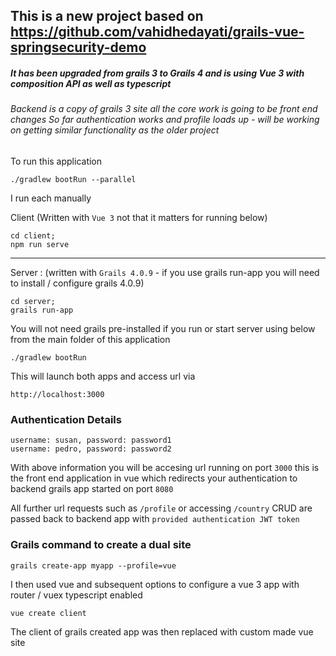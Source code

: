 ## This is a new project based on https://github.com/vahidhedayati/grails-vue-springsecurity-demo

##### It has been upgraded from grails 3 to Grails 4 and is using Vue 3 with composition API as well as typescript

###### Backend is a copy of grails 3 site all the core work is going to be front end changes So far authentication works and profile loads up - will be working on getting similar functionality as the older project



To run this application
```
./gradlew bootRun --parallel
``` 

I run each manually 

Client  (Written with `Vue 3` not that it matters for running below)
```
cd client;
npm run serve
```

-----


Server : (written with `Grails 4.0.9` - if you use grails run-app you will need to install / configure grails 4.0.9)
```
cd server;
grails run-app
```

You will not need grails pre-installed if you run or start server using below from the main folder of this application
```
./gradlew bootRun 
```


This will launch both apps and access url via 

`http://localhost:3000`

### Authentication Details

```
username: susan, password: password1 
username: pedro, password: password2
```


With above information you will be accesing url running on port `3000` this is the front end application in vue which redirects your authentication to backend grails app started on port `8080` 

All further url requests such as `/profile` or accessing `/country` CRUD are passed back to backend app with `provided authentication JWT token` 


### Grails command to create a dual site

```
grails create-app myapp --profile=vue

```


I then used vue and subsequent options to configure a vue 3 app with router / vuex typescript enabled 
```
vue create client
````

The client of grails created app was then replaced with custom made vue site
